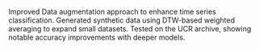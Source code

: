 Improved Data augmentation approach to enhance time series classification. Generated synthetic data using DTW-based weighted averaging to expand small datasets. Tested on the UCR archive, showing notable accuracy improvements with deeper models.
